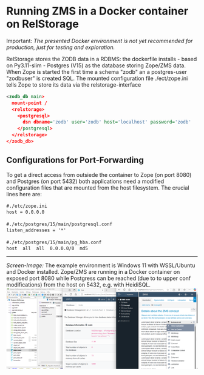 # Running ZMS in a Docker container on RelStorage

Important: *The presented Docker environment is not yet recommended for production, just for testing and exploration.* 

RelStorage stores the ZODB data in a RDBMS: the dockerfile installs - based on Py3.11-slim - Postgres (V15) as the database storing Zope/ZMS data. When Zope is started the first time a schema "zodb" an a postgres-user "zodbuser" is created SQL. The mounted configuration file ./ect/zope.ini tells Zope to store its data via the relstorage-interface

```xml
<zodb_db main>
  mount-point /
  <relstorage>
    <postgresql>
      dsn dbname='zodb' user='zodb' host='localhost' password='zodb'
    </postgresql>
  </relstorage>
</zodb_db>
```

## Configurations for Port-Forwarding

To get a direct access from outsiede the container to Zope (on port 8080) and Postgres (on port 5432) both applications need a modified configuration  files that are mounted from the host filesystem.
The crucial lines here are:

```
#./etc/zope.ini
host = 0.0.0.0

#./etc/postgres/15/main/postgresql.conf
listen_addresses = '*'

#./etc/postgres/15/main/pg_hba.conf
host  all  all  0.0.0.0/0  md5
```
---

_Screen-Image:_ The example environment is Windows 11 with WSSL/Ubuntu and Docker installed. Zope/ZMS are running in a Docker container on exposed port 8080 while Postgress can be reached (due to to upper conf modifications) from the host on 5432, e.g. with HeidiSQL.
![RelStorage-ZODB](../../docs/images/develop_relstorage.png)